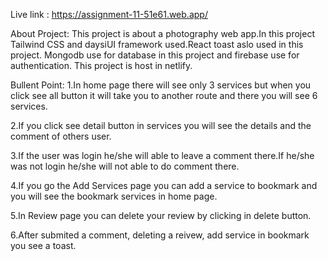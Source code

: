 Live link : https://assignment-11-51e61.web.app/
 
About Project: This project is about a photography web app.In this project Tailwind CSS and daysiUI framework used.React toast aslo used in this project.
Mongodb use for database in this project and firebase use for authentication.
This project is host in netlify.

Bullent Point:
1.In home page there will see only 3 services but when you click see all button it will take you to another route and there you will see 6 services.

2.If you click see detail button in services you will see the details and the comment of others user.

3.If the user was login he/she will able to leave a comment there.If he/she was not login he/she will not able to do comment there.

4.If you go the Add Services page you can add a service to bookmark and you will see the bookmark services in home page.

5.In Review page you can delete your review by clicking in delete button.

6.After submited a comment, deleting a reivew, add service in bookmark you see a toast.
